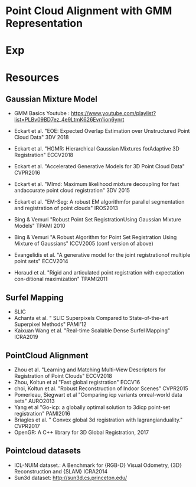 # Point Cloud Alignment with GMM Representation

# Exp

# Resources

## Gaussian Mixture Model
- GMM Basics Youtube : https://www.youtube.com/playlist?list=PLBv09BD7ez_4e9LtmK626Evn1ion6ynrt
- Eckart et al. "EOE: Expected Overlap Estimation over Unstructured Point Cloud Data" 3DV 2018
- Eckart et al. "HGMR: Hierarchical Gaussian Mixtures forAdaptive 3D Registration" ECCV2018
- Eckart et al. "Accelerated Generative Models for 3D Point Cloud Data" CVPR2016
- Eckart et al. "Mlmd: Maximum likelihood mixture decoupling for fast andaccurate point cloud registration" 3DV 2015
- Eckart et al. "EM-Seg:  A robust EM algorithmfor parallel segmentation and registration of point clouds" IROS2013
- Bing & Vemuri "Robust Point Set RegistrationUsing Gaussian Mixture Models" TPAMI 2010
- Bing & Vemuri "A Robust Algorithm for Point Set Registration Using Mixture of Gaussians" ICCV2005 (conf version of above)

- Evangelidis et al. "A generative model for the joint registrationof multiple point sets" ECCV2014
- Horaud et al. "Rigid and articulated point registration with expectation con-ditional maximization" TPAMI2011


## Surfel Mapping
- SLIC
- Achanta et al. " SLIC Superpixels Compared to State-of-the-art Superpixel Methods" PAMI'12
- Kaixuan Wang et al. "Real-time  Scalable  Dense  Surfel  Mapping" ICRA2019


## PointCloud Alignment
- Zhou et al. "Learning and Matching Multi-View Descriptors for Registration of Point Clouds" ECCV2018
- Zhou, Koltun et al "Fast global registration" ECCV16
- choi, Koltun et al. "Robust Reconstruction of Indoor Scenes" CVPR2015
- Pomerleau, Siegwart et al "Comparing icp variants onreal-world data sets" AURO2013
- Yang et al "Go-icp: a globally optimal solution to 3dicp point-set registration" PAMI2016
- Briagles et al. " Convex global 3d registration with lagrangianduality." CVPR2017
- OpenGR: A C++ library for 3D Global Registration, 2017 

## Pointcloud datasets
-  ICL-NUIM dataset.: A Benchmark for {RGB-D} Visual Odometry, {3D} Reconstruction and {SLAM} ICRA2014
- Sun3d dataset: http://sun3d.cs.princeton.edu/
